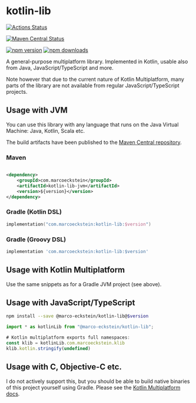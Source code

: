 # kotlin-lib

[![Actions Status](
https://github.com/marco-eckstein/kotlin-lib/workflows/Java%20CI%20with%20Gradle/badge.svg
)](
https://github.com/marco-eckstein/kotlin-lib/actions?query=workflow%3A"Java+CI+with+Gradle"
)

[![Maven Central Status](
https://maven-badges.herokuapp.com/maven-central/com.marcoeckstein/kotlin-lib/badge.svg
)](
https://search.maven.org/search?q=g:com.marcoeckstein%20a:kotlin-lib*
)

[![npm version](https://badge.fury.io/js/%40marco-eckstein%2Fkotlin-lib.svg)](
https://badge.fury.io/js/%40marco-eckstein%2Fkotlin-lib
)
[![npm downloads](https://img.shields.io/npm/dt/@marco-eckstein/kotlin-lib.svg)](
https://npm-stat.com/charts.html?package=%40marco-eckstein%2Fkotlin-lib&from=2022-12-20
)

A general-purpose multiplatform library. Implemented in Kotlin, usable also from Java, JavaScript/TypeScript
and more.

Note however that due to the current nature of Kotlin Multiplatform, many parts of the library are not
available from regular JavaScript/TypeScript projects.

## Usage with JVM

You can use this library with any language that runs on the Java Virtual Machine: Java, Kotlin, Scala etc.

The build artifacts have been published to the
[Maven Central repository](https://search.maven.org/search?q=g:com.marcoeckstein%20a:kotlin-lib*).

### Maven

```xml

<dependency>
    <groupId>com.marcoeckstein</groupId>
    <artifactId>kotlin-lib-jvm</artifactId>
    <version>${version}</version>
</dependency>
```

### Gradle (Kotlin DSL)

```kotlin
implementation("com.marcoeckstein:kotlin-lib:$version")
```

### Gradle (Groovy DSL)

```groovy
implementation 'com.marcoeckstein:kotlin-lib:$version'
```

## Usage with Kotlin Multiplatform

Use the same snippets as for a Gradle JVM project (see above).

## Usage with JavaScript/TypeScript

```bash
npm install --save @marco-eckstein/kotlin-lib@$version
```

```TypeScript
import * as kotlinLib from "@marco-eckstein/kotlin-lib";

# Kotlin multiplatform exports full namespaces:
const klib = kotlinLib.com.marcoeckstein.klib
klib.kotlin.stringify(undefined)
```

## Usage with C, Objective-C etc.

I do not actively support this, but you should be able to build native binaries of this project yourself
using Gradle.
Please see the [Kotlin Multiplatform docs](https://kotlinlang.org/docs/multiplatform.html).
